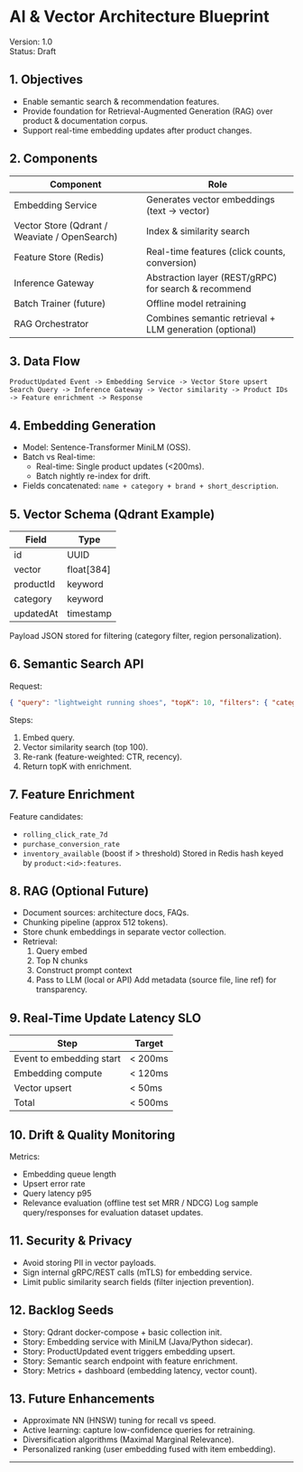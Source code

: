 # AI & Vector Architecture Blueprint
Version: 1.0  
Status: Draft  

## 1. Objectives
- Enable semantic search & recommendation features.
- Provide foundation for Retrieval-Augmented Generation (RAG) over product & documentation corpus.
- Support real-time embedding updates after product changes.

## 2. Components
| Component | Role |
|-----------|------|
| Embedding Service | Generates vector embeddings (text → vector) |
| Vector Store (Qdrant / Weaviate / OpenSearch) | Index & similarity search |
| Feature Store (Redis) | Real-time features (click counts, conversion) |
| Inference Gateway | Abstraction layer (REST/gRPC) for search & recommend |
| Batch Trainer (future) | Offline model retraining |
| RAG Orchestrator | Combines semantic retrieval + LLM generation (optional) |

## 3. Data Flow
```
ProductUpdated Event -> Embedding Service -> Vector Store upsert
Search Query -> Inference Gateway -> Vector similarity -> Product IDs -> Feature enrichment -> Response
```

## 4. Embedding Generation
- Model: Sentence-Transformer MiniLM (OSS).
- Batch vs Real-time:
  - Real-time: Single product updates (<200ms).
  - Batch nightly re-index for drift.
- Fields concatenated: `name + category + brand + short_description`.

## 5. Vector Schema (Qdrant Example)
| Field | Type |
|-------|------|
| id | UUID |
| vector | float[384] |
| productId | keyword |
| category | keyword |
| updatedAt | timestamp |

Payload JSON stored for filtering (category filter, region personalization).

## 6. Semantic Search API
Request:
```json
{ "query": "lightweight running shoes", "topK": 10, "filters": { "category": "shoes" } }
```
Steps:
1. Embed query.
2. Vector similarity search (top 100).
3. Re-rank (feature-weighted: CTR, recency).
4. Return topK with enrichment.

## 7. Feature Enrichment
Feature candidates:
- `rolling_click_rate_7d`
- `purchase_conversion_rate`
- `inventory_available` (boost if > threshold)
Stored in Redis hash keyed by `product:<id>:features`.

## 8. RAG (Optional Future)
- Document sources: architecture docs, FAQs.
- Chunking pipeline (approx 512 tokens).
- Store chunk embeddings in separate vector collection.
- Retrieval:
  1. Query embed
  2. Top N chunks
  3. Construct prompt context
  4. Pass to LLM (local or API)
Add metadata (source file, line ref) for transparency.

## 9. Real-Time Update Latency SLO
| Step | Target |
|------|--------|
| Event to embedding start | < 200ms |
| Embedding compute | < 120ms |
| Vector upsert | < 50ms |
| Total | < 500ms |

## 10. Drift & Quality Monitoring
Metrics:
- Embedding queue length
- Upsert error rate
- Query latency p95
- Relevance evaluation (offline test set MRR / NDCG)
Log sample query/responses for evaluation dataset updates.

## 11. Security & Privacy
- Avoid storing PII in vector payloads.
- Sign internal gRPC/REST calls (mTLS) for embedding service.
- Limit public similarity search fields (filter injection prevention).

## 12. Backlog Seeds
- Story: Qdrant docker-compose + basic collection init.
- Story: Embedding service with MiniLM (Java/Python sidecar).
- Story: ProductUpdated event triggers embedding upsert.
- Story: Semantic search endpoint with feature enrichment.
- Story: Metrics + dashboard (embedding latency, vector count).

## 13. Future Enhancements
- Approximate NN (HNSW) tuning for recall vs speed.
- Active learning: capture low-confidence queries for retraining.
- Diversification algorithms (Maximal Marginal Relevance).
- Personalized ranking (user embedding fused with item embedding).

---
